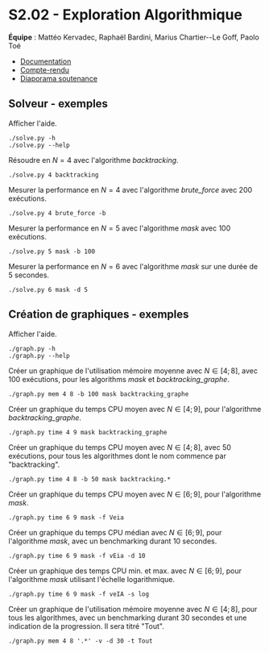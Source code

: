 # S2.02 - Exploration Algorithmique

**Équipe**&nbsp;: Mattéo Kervadec, Raphaël Bardini, Marius Chartier--Le Goff, Paolo Toé

- [Documentation](/doc/algorithmes.md)
- [Compte-rendu](/doc/S2.02%20Compte-Rendu.pdf)
- [Diaporama soutenance](/doc/Diaporama%20soutenance.pdf)

## Solveur - exemples

Afficher l'aide.

`./solve.py -h`\
`./solve.py --help`

Résoudre en $N=4$ avec l'algorithme *backtracking*.

`./solve.py 4 backtracking`

Mesurer la performance en $N=4$ avec l'algorithme *brute_force* avec 200 exécutions.

`./solve.py 4 brute_force -b`

Mesurer la performance en $N=5$ avec l'algorithme *mask* avec 100 exécutions.

`./solve.py 5 mask -b 100`

Mesurer la performance en $N=6$ avec l'algorithme *mask* sur une durée de 5 secondes.

`./solve.py 6 mask -d 5`

## Création de graphiques - exemples

Afficher l'aide.

`./graph.py -h`\
`./graph.py --help`

Créer un graphique de l'utilisation mémoire moyenne avec $N\in[4;8]$, avec 100 exécutions, pour les algorithms *mask* et *backtracking_graphe*.

`./graph.py mem 4 8 -b 100 mask backtracking_graphe`

Créer un graphique du temps CPU moyen avec $N\in[4;9]$, pour l'algorithme *backtracking_graphe*.

`./graph.py time 4 9 mask backtracking_graphe`

Créer un graphique du temps CPU moyen avec $N\in[4;8]$, avec 50 exécutions, pour tous les algorithmes dont le nom commence par "backtracking".

`./graph.py time 4 8 -b 50 mask backtracking.*`

Créer un graphique du temps CPU moyen avec $N\in[6;9]$, pour l'algorithme *mask*.

`./graph.py time 6 9 mask -f Veia`

Créer un graphique du temps CPU médian avec $N\in[6;9]$, pour l'algorithme *mask*, avec un benchmarking durant 10 secondes.

`./graph.py time 6 9 mask -f vEia -d 10`

Créer un graphique des temps CPU min. et max. avec $N\in[6;9]$, pour l'algorithme *mask* utilisant l'échelle logarithmique.

`./graph.py time 6 9 mask -f veIA -s log`

Créer un graphique de l'utilisation mémoire moyenne avec $N\in[4;8]$, pour tous les algorithmes, avec un benchmarking durant 30 secondes et une indication de la progression. Il sera titré "Tout".

`./graph.py mem 4 8 '.*' -v -d 30 -t Tout`
